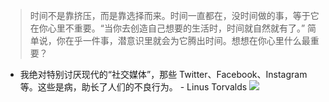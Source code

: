 > 时间不是靠挤压，而是靠选择而来。时间一直都在，没时间做的事，等于它在你心里不重要。“当你去创造自己想要的生活时，时间就自然就有了。” 简单说，你在乎一件事，潜意识里就会为它腾出时间。想想在你心里什么最重要？


* 我绝对特别讨厌现代的“社交媒体”，那些 Twitter、Facebook、Instagram 等。这些是病，助长了人们的不良行为。 - Linus Torvalds
![](https://ws4.sinaimg.cn/large/006tNc79ly1g2gg4x65kdj318g0to13r.jpg)
                                



